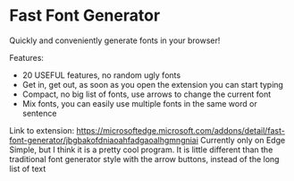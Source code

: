 # Fast Font Generator

Quickly and conveniently generate fonts in your browser! 

Features:
 - 20 USEFUL features, no random ugly fonts 
- Get in, get out, as soon as you open the extension you can start typing
- Compact, no big list of fonts, use arrows to change the current font  
- Mix fonts, you can easily use multiple fonts in the same word or sentence

Link to extension: https://microsoftedge.microsoft.com/addons/detail/fast-font-generator/jbgbakofdniaoahfadgaoalhgmngniai 
Currently only on Edge
Simple, but I think it is a pretty cool program. It is little different than the traditional font generator style with the arrow buttons, instead of the long list of text
